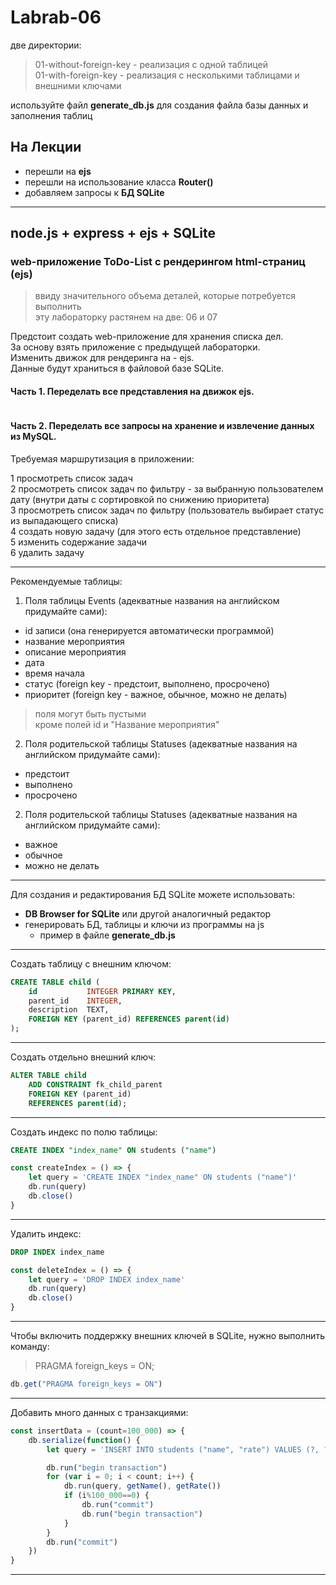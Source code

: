 # Labrab-06

две директории:  

> 01-without-foreign-key - реализация с одной таблицей  
> 01-with-foreign-key - реализация с несколькими таблицами и внешними ключами  

используйте файл **generate_db.js** для создания файла базы данных и заполнения таблиц  

## На Лекции  

- перешли на **ejs**  
- перешли на использование класса **Router()**  
- добавляем запросы к **БД SQLite**  

---  

## node.js + express + ejs + SQLite  

### web-приложение ToDo-List с рендерингом html-страниц (ejs)  

> ввиду значительного объема деталей, которые потребуется выполнить  
> эту лабораторку растянем на две: 06 и 07  

Предстоит создать web-приложение для хранения списка дел.  
За основу взять приложение с предыдущей лабораторки.  
Изменить движок для рендеринга на - ejs.  
Данные будут храниться в файловой базе SQLite.  

#### Часть 1. Переделать все представления на движок ejs.  

```txt

```

#### Часть 2. Переделать все запросы на хранение и извлечение данных из MySQL.  

Требуемая маршрутизация в приложении:  

1 просмотреть список задач  
2 просмотреть список задач по фильтру - за выбранную пользователем дату (внутри даты с сортировкой по снижению приоритета)  
3 просмотреть список задач по фильтру (пользователь выбирает статус из выпадающего списка)  
4 создать новую задачу (для этого есть отдельное представление)  
5 изменить содержание задачи  
6 удалить задачу  

---  

Рекомендуемые таблицы:  

1. Поля таблицы Events (адекватные названия на английском придумайте сами):  

- id записи (она генерируется автоматически программой)  
- название мероприятия  
- описание мероприятия  
- дата  
- время начала  
- статус (foreign key - предстоит, выполнено, просрочено)  
- приоритет (foreign key - важное, обычное, можно не делать)  

> поля могут быть пустыми  
> кроме полей id и "Название мероприятия"  

2. Поля родительской таблицы Statuses (адекватные названия на английском придумайте сами):  

- предстоит  
- выполнено  
- просрочено  

2. Поля родительской таблицы Statuses (адекватные названия на английском придумайте сами):  

- важное  
- обычное  
- можно не делать  

---  

Для создания и редактирования БД SQLite можете использовать:  

- **DB Browser for SQLite** или другой аналогичный редактор  
- генерировать БД, таблицы и ключи из программы на js  
  - пример в файле **generate_db.js**  

---  

Создать таблицу с внешним ключом:  

```SQL
CREATE TABLE child (
    id           INTEGER PRIMARY KEY,
    parent_id    INTEGER,
    description  TEXT,
    FOREIGN KEY (parent_id) REFERENCES parent(id)
);
```
---  

Создать отдельно внешний ключ:  
```SQL
ALTER TABLE child 
	ADD CONSTRAINT fk_child_parent
	FOREIGN KEY (parent_id)
    REFERENCES parent(id);
```

---  

Создать индекс по полю таблицы:  

```SQL
CREATE INDEX "index_name" ON students ("name")
```

```js
const createIndex = () => {
	let query = 'CREATE INDEX "index_name" ON students ("name")'
	db.run(query)
	db.close()
}
```

---  

Удалить индекс:  

```SQL
DROP INDEX index_name
```

```js
const deleteIndex = () => {
	let query = 'DROP INDEX index_name'
	db.run(query)
	db.close()
}
```

---  

Чтобы включить поддержку внешних ключей в SQLite, нужно выполнить команду:

> PRAGMA foreign_keys = ON;

```js
db.get("PRAGMA foreign_keys = ON")
```

---  

Добавить много данных с транзакциями:  

```js
const insertData = (count=100_000) => {
	db.serialize(function() {
		let query = 'INSERT INTO students ("name", "rate") VALUES (?, ?)'

		db.run("begin transaction")
		for (var i = 0; i < count; i++) {
			db.run(query, getName(), getRate())
			if (i%100_000==0) {
				db.run("commit")
				db.run("begin transaction")	
			}
		}
		db.run("commit")
	})
}
```

---  
